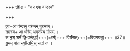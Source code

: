 +++
title = "०२ एवा वन्दस्व"

+++

ए॒व+आ व॑न्दस्व॒ वरु॑णम् बृ॒हन्त॑म् ।  
न॒म॒स्य+ आ धीर॑म् अ॒मृत॑स्य गो॒पाम् ।  
स न॒श् शर्म॑ त्रि॒-वरू॑थ॒व्ँ+++(=वर्म)+++ वियँ॑सत्+++(=वियमयतु)+++ ॥37॥  
यू॒यम् पा॑त स्व॒स्तिभि॒स् सदा॑ नः ।  

